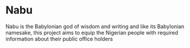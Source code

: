 # Nabu
Nabu is the Babylonian god of wisdom and writing and like its Babylonian namesake, this project aims to equip the Nigerian people with required information about their public office holders
